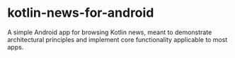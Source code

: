 # kotlin-news-for-android
A simple Android app for browsing Kotlin news, meant to demonstrate architectural principles and implement core functionality applicable to most apps.
